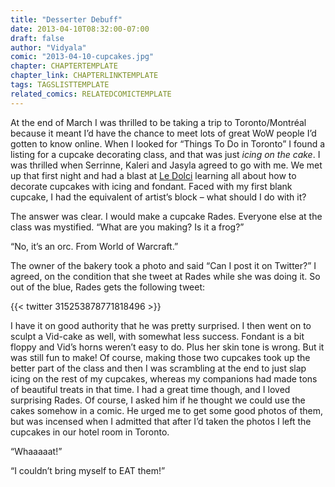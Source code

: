 ```yaml
---
title: "Desserter Debuff"
date: 2013-04-10T08:32:00-07:00
draft: false
author: "Vidyala"
comic: "2013-04-10-cupcakes.jpg"
chapter: CHAPTERTEMPLATE
chapter_link: CHAPTERLINKTEMPLATE
tags: TAGSLISTTEMPLATE
related_comics: RELATEDCOMICTEMPLATE
---
```


At the end of March I was thrilled to be taking a trip to Toronto/Montréal because it meant I’d have the chance to meet lots of great WoW people I’d gotten to know online. When I looked for “Things To Do in Toronto” I found a listing for a cupcake decorating class, and that was just *icing on the cake*. I was thrilled when Serrinne, Kaleri and Jasyla agreed to go with me. We met up that first night and had a blast at [Le Dolci](http://www.ledolci.com/) learning all about how to decorate cupcakes with icing and fondant. Faced with my first blank cupcake, I had the equivalent of artist’s block – what should I do with it?


The answer was clear. I would make a cupcake Rades. Everyone else at the class was mystified. “What are you making? Is it a frog?”


“No, it’s an orc. From World of Warcraft.”


The owner of the bakery took a photo and said “Can I post it on Twitter?” I agreed, on the condition that she tweet at Rades while she was doing it. So out of the blue, Rades gets the following tweet:

{{< twitter 315253878771818496 >}}

I have it on good authority that he was pretty surprised. I then went on to sculpt a Vid-cake as well, with somewhat less success. Fondant is a bit floppy and Vid’s horns weren’t easy to do. Plus her skin tone is wrong. But it was still fun to make! Of course, making those two cupcakes took up the better part of the class and then I was scrambling at the end to just slap icing on the rest of my cupcakes, whereas my companions had made tons of beautiful treats in that time. I had a great time though, and I loved surprising Rades. Of course, I asked him if he thought we could use the cakes somehow in a comic. He urged me to get some good photos of them, but was incensed when I admitted that after I’d taken the photos I left the cupcakes in our hotel room in Toronto.


“Whaaaaat!”


“I couldn’t bring myself to EAT them!”


